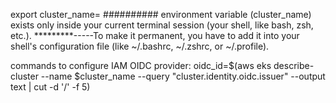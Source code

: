 export cluster_name=<CLUSTER-NAME>
########## environment variable (cluster_name) exists only inside your current terminal session (your shell, like bash, zsh, etc.).
*********-----To make it permanent, you have to add it into your shell's configuration file (like ~/.bashrc, ~/.zshrc, or ~/.profile).



commands to configure IAM OIDC provider:
oidc_id=$(aws eks describe-cluster --name $cluster_name --query "cluster.identity.oidc.issuer" --output text | cut -d '/' -f 5) 
